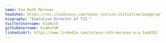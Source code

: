 ```yaml
---
name: Eva Ruth Moravec
headshot: https://res.cloudinary.com/texas-justice-initiative/image/upload/v1583373618/eva-ruth-moravec_iyilfi.jpg
biography: "Executive Director of TJI "
twitterUsername: EvaRuth
githubUsername: EvaRuthM
linkedinUrl: https://www.linkedin.com/in/eva-ruth-moravec-m-a-1aa9332
---
```

